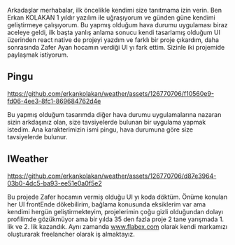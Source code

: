 Arkadaşlar merhabalar, ilk öncelikle kendimi size tanıtmama izin verin.
Ben Erkan KOLAKAN 1 yıldır yazılım ile uğraşıyorum ve günden güne kendimi geliştirmeye çalışıyorum. Bu yapmış olduğum hava durumu uygulaması biraz aceleye geldi, ilk başta yanlış anlama sonucu kendi tasarlamış olduğum UI üzerinden react native de projeyi yazdım ve farklı bir proje çıkardım, daha sonrasında Zafer Ayan hocamın verdiği UI yı fark ettim. Sizinle iki projemide paylaşmak istiyorum.

## Pingu
https://github.com/erkankolakan/weather/assets/126770706/f10560e9-fd06-4ee3-8fc1-869684762d4e

Bu yapmış olduğum tasarımda diğer hava durumu uygulamalarına nazaran sizin arkdaşınız olan, size tavsiyelerde bulunan bir uygulama yapmak istedim. Ana karakterimizin ismi pingu, hava durumuna göre size tavsiyelerde bulunur.


## IWeather

https://github.com/erkankolakan/weather/assets/126770706/d87e3964-03b0-4dc5-ba93-ee51e0a0f5e2

Bu projede Zafer hocamın vermiş olduğu UI yı koda döktüm. Önüme konulan her UI frontEnde dökebilirim, bağlama konusunda eksiklerim var ama kendimi hergün geliştirmekteyim, projelerimin çoğu gizli olduğundan dolayı profilimde gözükmüyor ama bir yılda 35 den fazla proje 2 tane yarışmada 1. lik ve 2. lik kazandık. Aynı zamanda www.flabex.com olarak kendi markamızı oluşturarak freelancher olarak iş almaktayız.

